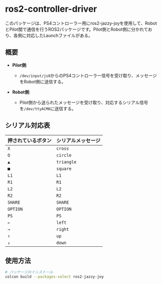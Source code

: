 # ros2-controller-driver

このパッケージは、PS4コントローラー用にros2-jazzy-joyを使用して、RobotとPilot間で通信を行うROS2パッケージです。Pilot側とRobot側に分かれており、各側に対応したLaunchファイルがある。

## 概要

- **Pilot側**:
  - `/dev/input/js0`からのPS4コントローラー信号を受け取り、メッセージをRobot側に送信する。

- **Robot側**:
  - Pilot側から送られたメッセージを受け取り、対応するシリアル信号を`/dev/ttyACM0`に送信する。

## シリアル対応表

| 押されているボタン | シリアルメッセージ |
|--------------------|--------------------|
| `X`                | `cross`            |
| `O`                | `circle`           |
| `▲`                | `triangle`         |
| `■`                | `square`           |
| `L1`               | `L1`               |
| `R1`               | `R1`               |
| `L2`               | `L2`               |
| `R2`               | `R2`               |
| `SHARE`            | `SHARE`            |
| `OPTION`           | `OPTION`           |
| `PS`               | `PS`               |
| `←`                | `left`             |
| `→`                | `right`            |
| `↑`                | `up`               |
| `↓`                | `down`             |

## 使用方法

```bash
# パッケージのインストール
colcon build --packages-select ros2-jazzy-joy
```
